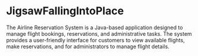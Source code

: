 # JigsawFallingIntoPlace
The Airline Reservation System is a Java-based application designed to manage flight bookings, reservations, and administrative tasks. The system provides a user-friendly interface for customers to view available flights, make reservations, and for administrators to manage flight details.
